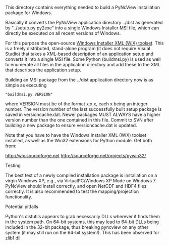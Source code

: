 This directory contains everything needed to build a PyNcView installation
package for Windows.

Basically it converts the PyNcView application directory ../dist as generated
by "../setup.py py2exe" into a single Windows Installer MSI file, which can
directly be executed on all recent versions of Windows.

For this purpose the open-source [Windows Installer XML (WiX) toolset](http://wixtoolset.org).
This is a freely distributed, stand-alone program
(it does not require Visual Studio) that takes a XML-based description of an
application setup and converts it into a single MSI file. Some Python
(buildmsi.py) is used as well to enumerate all files in the application
directory and add these to the XML that describes the application setup.

Building an MSI package from the ../dist application directory now is as simple
as executing

    "buildmsi.py VERSION"

where VERSION must be of the format x.x.x, each x being an integer number. The
version number of the last successfully built setup package is saved in
versioncache.dat. Newer packages MUST ALWAYS have a higher version number than
the one contained in this file. Commit to SVN after building a new package to
ensure versioncache.dat is updated.

Note that you have to have the Windows Installer XML (WIX) toolset installed,
as well as the Win32 extensions for Python module. Get both from:

http://wix.sourceforge.net
http://sourceforge.net/projects/pywin32/

Testing

The best test of a newly compiled installation package is installation on a
virgin Windows XP, e.g., via VirtualPC/Windows XP Mode on Windows 7. PyNcView
should install correctly, and open NetCDF and HDF4 files correctly. It is also
recommended to test the mapping/projection functionality.

Potential pitfalls

Python's distutils appears to grab necessarily DLLs wherever it finds them in
the system path. On 64-bit systems, this may lead to 64-bit DLLs being included
in the 32-bit package, thus breaking pyncview on any other system (it may still
run on the 64-bit system!). This has been observed for zlib1.dll.
